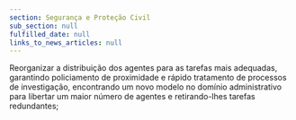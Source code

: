 ```yaml
---
section: Segurança e Proteção Civil
sub_section: null
fulfilled_date: null
links_to_news_articles: null
---
```


Reorganizar a distribuição dos agentes para as tarefas mais adequadas, garantindo policiamento de proximidade e rápido tratamento de processos de investigação, encontrando um novo modelo no domínio administrativo para libertar um maior número de agentes e retirando-lhes tarefas redundantes;